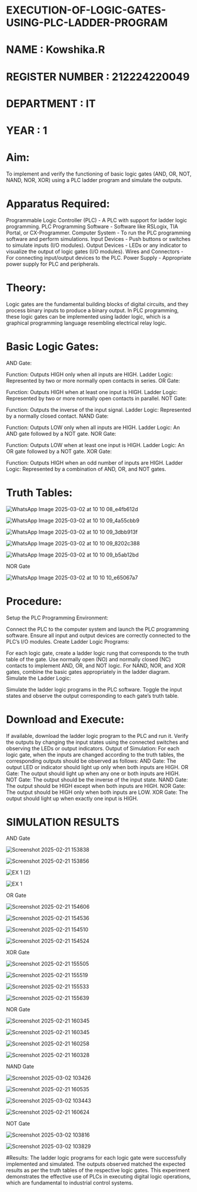 # EXECUTION-OF-LOGIC-GATES-USING-PLC-LADDER-PROGRAM


 # NAME : Kowshika.R
 # REGISTER NUMBER : 212224220049
 # DEPARTMENT : IT
 # YEAR : 1

 
# Aim:
To implement and verify the functioning of basic logic gates (AND, OR, NOT, NAND, NOR, XOR) using a PLC ladder program and simulate the outputs.

# Apparatus Required:
Programmable Logic Controller (PLC) - A PLC with support for ladder logic programming.
PLC Programming Software - Software like RSLogix, TIA Portal, or CX-Programmer.
Computer System - To run the PLC programming software and perform simulations.
Input Devices - Push buttons or switches to simulate inputs (I/O modules).
Output Devices - LEDs or any indicator to visualize the output of logic gates (I/O modules).
Wires and Connectors - For connecting input/output devices to the PLC.
Power Supply - Appropriate power supply for PLC and peripherals.


# Theory:
Logic gates are the fundamental building blocks of digital circuits, and they process binary inputs to produce a binary output. In PLC programming, these logic gates can be implemented using ladder logic, which is a graphical programming language resembling electrical relay logic.

# Basic Logic Gates:
AND Gate:

Function: Outputs HIGH only when all inputs are HIGH.
Ladder Logic: Represented by two or more normally open contacts in series.
OR Gate:

Function: Outputs HIGH when at least one input is HIGH.
Ladder Logic: Represented by two or more normally open contacts in parallel.
NOT Gate:

Function: Outputs the inverse of the input signal.
Ladder Logic: Represented by a normally closed contact.
NAND Gate:

Function: Outputs LOW only when all inputs are HIGH.
Ladder Logic: An AND gate followed by a NOT gate.
NOR Gate:

Function: Outputs LOW when at least one input is HIGH.
Ladder Logic: An OR gate followed by a NOT gate.
XOR Gate:

Function: Outputs HIGH when an odd number of inputs are HIGH.
Ladder Logic: Represented by a combination of AND, OR, and NOT gates.
# Truth Tables:

![WhatsApp Image 2025-03-02 at 10 10 08_e4fb612d](https://github.com/user-attachments/assets/edff5ef7-5f07-4cb2-9689-776d207805a2)

![WhatsApp Image 2025-03-02 at 10 10 09_4a55cbb9](https://github.com/user-attachments/assets/ceb1babc-dc28-4e11-be41-375c80b0c133)

![WhatsApp Image 2025-03-02 at 10 10 09_3dbb913f](https://github.com/user-attachments/assets/83ee9acf-c271-42f5-9bdf-820e5a8c42a8)

![WhatsApp Image 2025-03-02 at 10 10 09_8202c388](https://github.com/user-attachments/assets/db6926c4-ac87-450f-9b47-72994fa236ab)

![WhatsApp Image 2025-03-02 at 10 10 09_b5ab12bd](https://github.com/user-attachments/assets/5de8e6c6-2eff-405e-9bbd-088f9119666a)

NOR Gate

![WhatsApp Image 2025-03-02 at 10 10 10_e65067a7](https://github.com/user-attachments/assets/52b2c6cf-13c3-41fe-b2fa-e82edc02b870)


 
# Procedure:
Setup the PLC Programming Environment:

Connect the PLC to the computer system and launch the PLC programming software.
Ensure all input and output devices are correctly connected to the PLC’s I/O modules.
Create Ladder Logic Programs:

For each logic gate, create a ladder logic rung that corresponds to the truth table of the gate.
Use normally open (NO) and normally closed (NC) contacts to implement AND, OR, and NOT logic.
For NAND, NOR, and XOR gates, combine the basic gates appropriately in the ladder diagram.
Simulate the Ladder Logic:

Simulate the ladder logic programs in the PLC software.
Toggle the input states and observe the output corresponding to each gate’s truth table.
# Download and Execute:

If available, download the ladder logic program to the PLC and run it.
Verify the outputs by changing the input states using the connected switches and observing the LEDs or output indicators.
Output of Simulation:
For each logic gate, when the inputs are changed according to the truth tables, the corresponding outputs should be observed as follows:
AND Gate: The output LED or indicator should light up only when both inputs are HIGH.
OR Gate: The output should light up when any one or both inputs are HIGH.
NOT Gate: The output should be the inverse of the input state.
NAND Gate: The output should be HIGH except when both inputs are HIGH.
NOR Gate: The output should be HIGH only when both inputs are LOW.
XOR Gate: The output should light up when exactly one input is HIGH.


# SIMULATION RESULTS 

AND Gate

![Screenshot 2025-02-21 153838](https://github.com/user-attachments/assets/22edf86b-00d7-441c-9caa-21fee7ac8e19)

![Screenshot 2025-02-21 153856](https://github.com/user-attachments/assets/265c63fa-45eb-40b5-a78a-3d8551bb147a)

![EX 1 (2)](https://github.com/user-attachments/assets/c4ebab4c-cdc2-47bc-86a4-ddf1e8ed5a13)

![EX 1](https://github.com/user-attachments/assets/37ea8df7-3391-4342-b881-2ee2e6045abc)

OR Gate

![Screenshot 2025-02-21 154606](https://github.com/user-attachments/assets/a51c7f82-9162-4a17-b5b1-82228d966452)

![Screenshot 2025-02-21 154536](https://github.com/user-attachments/assets/42e8fbf0-ce2b-441b-b444-c22f74934e40)

![Screenshot 2025-02-21 154510](https://github.com/user-attachments/assets/5054098c-93ca-4c99-9329-bcc29affb09f)

![Screenshot 2025-02-21 154524](https://github.com/user-attachments/assets/dcfc2e87-20d5-4f4e-b435-03697c834199)

XOR Gate

![Screenshot 2025-02-21 155505](https://github.com/user-attachments/assets/8a02836f-c641-41f4-b6df-01ea2b2eaab5)

![Screenshot 2025-02-21 155519](https://github.com/user-attachments/assets/a64730f8-b8af-464e-8ccf-73cec7466449)

![Screenshot 2025-02-21 155533](https://github.com/user-attachments/assets/6b50c549-352e-41ef-b4c4-de462cde51ae)

![Screenshot 2025-02-21 155639](https://github.com/user-attachments/assets/9a9abe88-8a91-4f49-84aa-5a637e8cbce9)

NOR Gate

![Screenshot 2025-02-21 160345](https://github.com/user-attachments/assets/c0472d36-ca4c-4062-84e4-65744917a003)

![Screenshot 2025-02-21 160345](https://github.com/user-attachments/assets/d0a367e5-6a1b-45ac-bc36-4255068074f8)

![Screenshot 2025-02-21 160258](https://github.com/user-attachments/assets/a3f7c306-cdf4-47ae-9aa1-a59006958df8)

![Screenshot 2025-02-21 160328](https://github.com/user-attachments/assets/988b05c5-128e-4cff-adac-3632b89164b7)

NAND Gate

![Screenshot 2025-03-02 103426](https://github.com/user-attachments/assets/a3b528db-fc39-4236-8e14-b61d4bec500d)

![Screenshot 2025-02-21 160535](https://github.com/user-attachments/assets/24196a56-42dd-49dc-a7d8-6ddf777f4434)

![Screenshot 2025-03-02 103443](https://github.com/user-attachments/assets/baa31a94-ea55-4448-84b2-d69741f41ea9)

![Screenshot 2025-02-21 160624](https://github.com/user-attachments/assets/f049bb13-f209-4d6e-87b9-c6e20920f954)

NOT Gate

![Screenshot 2025-03-02 103816](https://github.com/user-attachments/assets/4c5e9108-6ca7-4e9b-b3ab-c47ba067bb0c)

![Screenshot 2025-03-02 103829](https://github.com/user-attachments/assets/94aa70f2-f47f-4dc5-8c87-5555ab1d483d)


#Results:
The ladder logic programs for each logic gate were successfully implemented and simulated.
The outputs observed matched the expected results as per the truth tables of the respective logic gates.
This experiment demonstrates the effective use of PLCs in executing digital logic operations, which are fundamental to industrial control systems.
